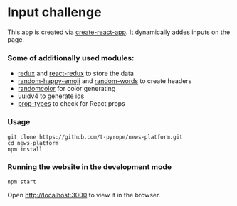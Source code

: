 # Input challenge

This app is created via [create-react-app](https://www.npmjs.com/package/create-react-app). It dynamically addes inputs on the page.

### Some of additionally used modules:
* [redux](https://www.npmjs.com/package/redux) and [react-redux](https://www.npmjs.com/package/react-redux) to store the data 
* [random-happy-emoji](https://www.npmjs.com/package/random-happy-emoji) and [random-words](https://www.npmjs.com/package/random-words) to create headers
* [randomcolor](https://www.npmjs.com/package/randomcolor-browser) for color generating
* [uuidv4](https://www.npmjs.com/package/uuidv4) to generate ids
* [prop-types](https://www.npmjs.com/package/prop-types) to check for React props


### Usage
```
git clone https://github.com/t-pyrope/news-platform.git
cd news-platform
npm install
```
### Running the website in the development mode

`npm start`

Open [http://localhost:3000](http://localhost:3000) to view it in the browser.
